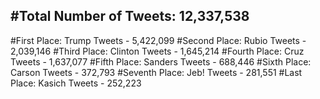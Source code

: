 #Total Number of Tweets: 12,337,538 
---
#First Place: Trump Tweets - 5,422,099
#Second Place: Rubio Tweets - 2,039,146
#Third Place: Clinton Tweets - 1,645,214
#Fourth Place: Cruz Tweets - 1,637,077
#Fifth Place: Sanders Tweets - 688,446
#Sixth Place: Carson Tweets - 372,793
#Seventh Place: Jeb! Tweets - 281,551
#Last Place: Kasich Tweets - 252,223

